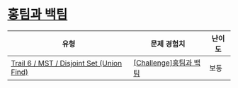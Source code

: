 # [홍팀과 백팀](https://www.codetree.ai/trails/complete/curated-cards/challenge-red-team-and-white-team)

|유형|문제 경험치|난이도|
|---|---|---|
|[Trail 6 / MST / Disjoint Set (Union Find)](https://www.codetree.ai/trail-info/intermediate-high/)|[[Challenge]홍팀과 백팀](https://www.codetree.ai/trails/complete/curated-cards/challenge-red-team-and-white-team/)|보통|

